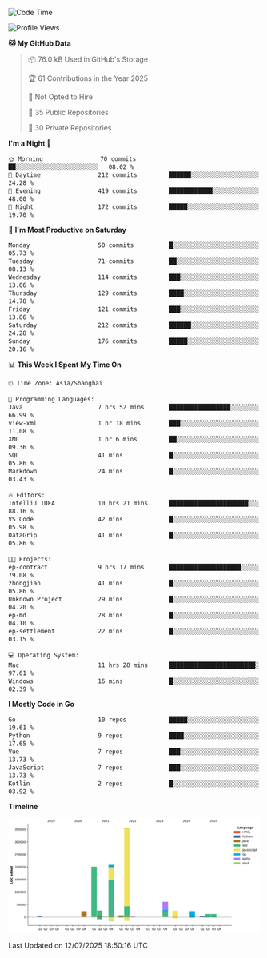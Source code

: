 <!--START_SECTION:waka-->
![Code Time](http://img.shields.io/badge/Code%20Time-4%2C270%20hrs%2053%20mins-blue)

![Profile Views](http://img.shields.io/badge/Profile%20Views-0-blue)

**🐱 My GitHub Data** 

> 📦 76.0 kB Used in GitHub's Storage 
 > 
> 🏆 61 Contributions in the Year 2025
 > 
> 🚫 Not Opted to Hire
 > 
> 📜 35 Public Repositories 
 > 
> 🔑 30 Private Repositories 
 > 
**I'm a Night 🦉** 

```text
🌞 Morning                70 commits          ██░░░░░░░░░░░░░░░░░░░░░░░   08.02 % 
🌆 Daytime                212 commits         ██████░░░░░░░░░░░░░░░░░░░   24.28 % 
🌃 Evening                419 commits         ████████████░░░░░░░░░░░░░   48.00 % 
🌙 Night                  172 commits         █████░░░░░░░░░░░░░░░░░░░░   19.70 % 
```
📅 **I'm Most Productive on Saturday** 

```text
Monday                   50 commits          █░░░░░░░░░░░░░░░░░░░░░░░░   05.73 % 
Tuesday                  71 commits          ██░░░░░░░░░░░░░░░░░░░░░░░   08.13 % 
Wednesday                114 commits         ███░░░░░░░░░░░░░░░░░░░░░░   13.06 % 
Thursday                 129 commits         ████░░░░░░░░░░░░░░░░░░░░░   14.78 % 
Friday                   121 commits         ███░░░░░░░░░░░░░░░░░░░░░░   13.86 % 
Saturday                 212 commits         ██████░░░░░░░░░░░░░░░░░░░   24.28 % 
Sunday                   176 commits         █████░░░░░░░░░░░░░░░░░░░░   20.16 % 
```


📊 **This Week I Spent My Time On** 

```text
🕑︎ Time Zone: Asia/Shanghai

💬 Programming Languages: 
Java                     7 hrs 52 mins       █████████████████░░░░░░░░   66.99 % 
view-xml                 1 hr 18 mins        ███░░░░░░░░░░░░░░░░░░░░░░   11.08 % 
XML                      1 hr 6 mins         ██░░░░░░░░░░░░░░░░░░░░░░░   09.36 % 
SQL                      41 mins             █░░░░░░░░░░░░░░░░░░░░░░░░   05.86 % 
Markdown                 24 mins             █░░░░░░░░░░░░░░░░░░░░░░░░   03.43 % 

🔥 Editors: 
IntelliJ IDEA            10 hrs 21 mins      ██████████████████████░░░   88.16 % 
VS Code                  42 mins             █░░░░░░░░░░░░░░░░░░░░░░░░   05.98 % 
DataGrip                 41 mins             █░░░░░░░░░░░░░░░░░░░░░░░░   05.86 % 

🐱‍💻 Projects: 
ep-contract              9 hrs 17 mins       ████████████████████░░░░░   79.08 % 
zhongjian                41 mins             █░░░░░░░░░░░░░░░░░░░░░░░░   05.86 % 
Unknown Project          29 mins             █░░░░░░░░░░░░░░░░░░░░░░░░   04.20 % 
ep-md                    28 mins             █░░░░░░░░░░░░░░░░░░░░░░░░   04.10 % 
ep-settlement            22 mins             █░░░░░░░░░░░░░░░░░░░░░░░░   03.15 % 

💻 Operating System: 
Mac                      11 hrs 28 mins      ████████████████████████░   97.61 % 
Windows                  16 mins             █░░░░░░░░░░░░░░░░░░░░░░░░   02.39 % 
```

**I Mostly Code in Go** 

```text
Go                       10 repos            █████░░░░░░░░░░░░░░░░░░░░   19.61 % 
Python                   9 repos             ████░░░░░░░░░░░░░░░░░░░░░   17.65 % 
Vue                      7 repos             ███░░░░░░░░░░░░░░░░░░░░░░   13.73 % 
JavaScript               7 repos             ███░░░░░░░░░░░░░░░░░░░░░░   13.73 % 
Kotlin                   2 repos             █░░░░░░░░░░░░░░░░░░░░░░░░   03.92 % 
```



**Timeline**

![Lines of Code chart](https://raw.githubusercontent.com/youtiaoguagua/youtiaoguagua/master/assets/bar_graph.png)


 Last Updated on 12/07/2025 18:50:16 UTC
<!--END_SECTION:waka-->